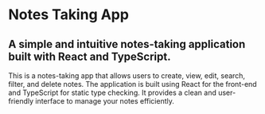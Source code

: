 # Notes Taking App

## A simple and intuitive notes-taking application built with React and TypeScript.

This is a notes-taking app that allows users to create, view, edit, search, filter, and delete notes. The application is built using React for the front-end and TypeScript for static type checking. It provides a clean and user-friendly interface to manage your notes efficiently.


